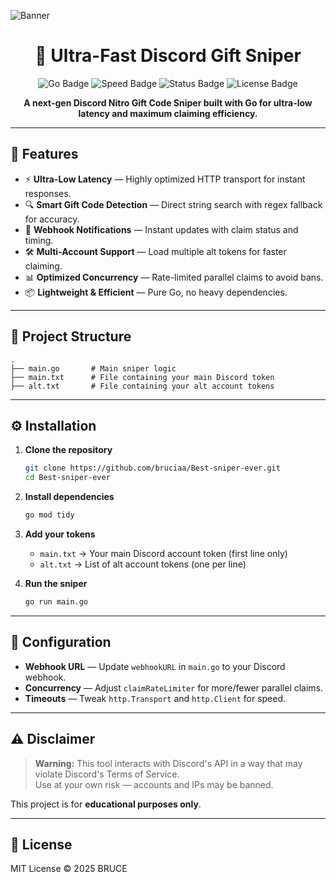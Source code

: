 ![Banner](https://iili.io/FLPMSwJ.md.gif)

<h1 align="center">🎯 Ultra-Fast Discord Gift Sniper</h1>
<p align="center">
  <img src="https://img.shields.io/badge/Language-Go-00ADD8?style=for-the-badge&logo=go" alt="Go Badge">
  <img src="https://img.shields.io/badge/Speed-Ultra%20Fast-ff0000?style=for-the-badge&logo=rocket" alt="Speed Badge">
  <img src="https://img.shields.io/badge/Status-Active-success?style=for-the-badge&logo=github" alt="Status Badge">
  <img src="https://img.shields.io/github/license/bruciaa/Best-sniper-ever?style=for-the-badge" alt="License Badge">
</p>

<p align="center">
  <b>A next-gen Discord Nitro Gift Code Sniper built with Go for ultra-low latency and maximum claiming efficiency.</b>
</p>

---

## 🚀 Features

- ⚡ **Ultra-Low Latency** — Highly optimized HTTP transport for instant responses.
- 🔍 **Smart Gift Code Detection** — Direct string search with regex fallback for accuracy.
- 📢 **Webhook Notifications** — Instant updates with claim status and timing.
- 🛠 **Multi-Account Support** — Load multiple alt tokens for faster claiming.
- 📊 **Optimized Concurrency** — Rate-limited parallel claims to avoid bans.
- 📦 **Lightweight & Efficient** — Pure Go, no heavy dependencies.

---

## 📂 Project Structure

```
.
├── main.go       # Main sniper logic
├── main.txt      # File containing your main Discord token
├── alt.txt       # File containing your alt account tokens
```

---

## ⚙️ Installation

1. **Clone the repository**
   ```bash
   git clone https://github.com/bruciaa/Best-sniper-ever.git
   cd Best-sniper-ever
   ```

2. **Install dependencies**
   ```bash
   go mod tidy
   ```

3. **Add your tokens**
   - `main.txt` → Your main Discord account token (first line only)
   - `alt.txt` → List of alt account tokens (one per line)

4. **Run the sniper**
   ```bash
   go run main.go
   ```

---

## 🔧 Configuration

- **Webhook URL** — Update `webhookURL` in `main.go` to your Discord webhook.
- **Concurrency** — Adjust `claimRateLimiter` for more/fewer parallel claims.
- **Timeouts** — Tweak `http.Transport` and `http.Client` for speed.

---

## ⚠️ Disclaimer

> **Warning:** This tool interacts with Discord's API in a way that may violate Discord's Terms of Service.  
> Use at your own risk — accounts and IPs may be banned.

This project is for **educational purposes only**.

---

## 📜 License

MIT License © 2025 BRUCE
